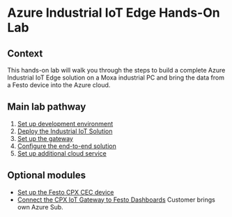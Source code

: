 # Azure Industrial IoT Edge Hands-On Lab

## Context

This hands-on lab will walk you through the steps to build a complete Azure Industrial IoT Edge solution on a Moxa industrial PC and bring the data from a Festo device into the Azure cloud.

## Main lab pathway

1. [Set up development environment](modules/setup-dev-environment-local.md)
2. [Deploy the Industrial IoT Solution](modules/deploy-industrial-iot.md)
3. [Set up the gateway](modules/moxa-gateway-setup.md)
4. [Configure the end-to-end solution](modules/configure-industrial-iot.md)
5. [Set up additional cloud service](modules/setting-up-cloud-services.md)

## Optional modules

* [Set up the Festo CPX CEC device](modules/festo-device-setup.md)
* [Connect the CPX IoT Gateway to Festo Dashboards](modules/festo-dashboard.md)
Customer brings own Azure Sub.
